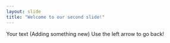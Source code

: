 ```yaml
---
layout: slide
title: "Welcome to our second slide!"
---
```

Your text (Adding something new)
Use the left arrow to go back!
